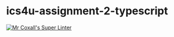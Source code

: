 # ics4u-assignment-2-typescript
[![Mr Coxall's Super Linter](https://github.com/sydneykuhn/ics4u-assignment-2-typescript/workflows/Mr%20Coxall's%20Super%20Linter/badge.svg)](https://github.com/sydneykuhn/ics4u-assignment-2-typescript/actions/)
